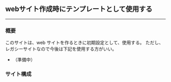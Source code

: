 ## webサイト作成時にテンプレートとして使用する　
---

### 概要

このサイトは、web サイトを作るときに初期設定として、使用する。
ただし、レガシーサイトなので今後は下記を使用する方がいい。

- （準備中）

### サイト構成